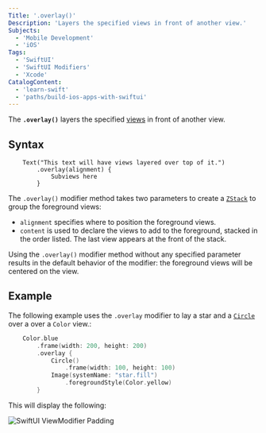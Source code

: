 ```yaml
---
Title: '.overlay()'
Description: 'Layers the specified views in front of another view.'
Subjects:
  - 'Mobile Development'
  - 'iOS'
Tags:
  - 'SwiftUI'
  - 'SwiftUI Modifiers'
  - 'Xcode'
CatalogContent:
  - 'learn-swift'
  - 'paths/build-ios-apps-with-swiftui'
---
```


The **`.overlay()`** layers the specified [views](https://www.codecademy.com/resources/docs/swiftui/views) in front of another view.

## Syntax

```pseudo
	Text("This text will have views layered over top of it.")
		.overlay(alignment) {
			Subviews here
		}
```

The `.overlay()` modifier method takes two parameters to create a [`ZStack`](https://www.codecademy.com/resources/docs/swiftui/views/terms/zstack) to group the foreground views:

- `alignment` specifies where to position the foreground views.
- `content` is used to declare the views to add to the foreground, stacked in the order listed. The last view appears at the front of the stack.

Using the `.overlay()` modifier method without any specified parameter results in the default behavior of the modifier: the foreground views will be centered on the view.

## Example

The following example uses the `.overlay` modifier to lay a star and a [`Circle`](https://www.codecademy.com/resources/docs/swiftui/views/terms/circle) over a over a `Color` view.:

```swift
	Color.blue
		.frame(width: 200, height: 200)
		.overlay {
			Circle()
				.frame(width: 100, height: 100)
			Image(systemName: "star.fill")
				.foregroundStyle(Color.yellow)
		}
```

This will display the following:

![SwiftUI ViewModifier Padding](https://raw.githubusercontent.com/Codecademy/docs/main/media/swiftui-overlay.png)